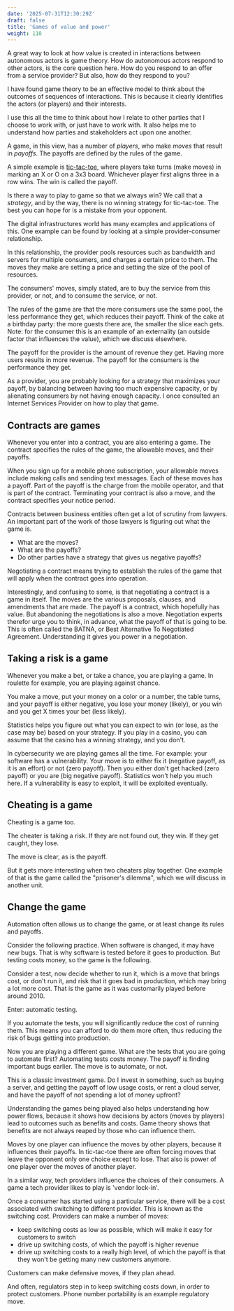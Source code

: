 ```yaml
---
date: '2025-07-31T12:30:29Z'
draft: false
title: 'Games of value and power'
weight: 110
---
```


A great way to look at how value is created in interactions between autonomous actors is game theory.
How do autonomous actors respond to other actors, is the core question here.
How do you respond to an offer from a service provider? But also, how do they respond to you?

I have found game theory to be an effective model to think about the outcomes of sequences of interactions.
This is because it clearly identifies the actors (or players) and their interests.

I use this all the time to think about how I relate to other parties that I choose to work with, or just have to work with.
It also helps me to understand how parties and stakeholders act upon one another.

A game, in this view, has a number of *players*, who make *moves* that result in *payoffs*. The payoffs are defined by the rules of the game.

A simple example is [tic-tac-toe](/ttt/tic-tac-toe), where players take turns (make moves) in marking an X or O on a 3x3 board.
Whichever player first aligns three in a row wins.
The win is called the payoff.

Is there a way to play to game so that we always win?
We call that a *strategy*, and by the way, there is no winning strategy for tic-tac-toe.
The best you can hope for is a mistake from your opponent.

The digital infrastructures world has many examples and applications of this.
One example can be found by looking at a simple provider-consumer relationship.

In this relationship, the provider pools resources such as bandwidth and servers for multiple consumers, and charges a certain price to them.
The moves they make are setting a price and setting the size of the pool of resources.

The consumers' moves, simply stated, are to buy the service from this provider, or not, and to consume the service, or not.

The rules of the game are that the more consumers use the same pool, the less performance they get, which reduces their payoff.
Think of the cake at a birthday party: the more guests there are, the smaller the slice each gets.
Note: for the consumer this is an example of an externality (an outside factor that influences the value), which we discuss elsewhere.

The payoff for the provider is the amount of revenue they get.
Having more users results in more revenue.
The payoff for the consumers is the performance they get.

As a provider, you are probably looking for a strategy that maximizes your payoff, by balancing between having too much expensive capacity, or by alienating consumers by not having enough capacity.
I once consulted an Internet Services Provider on how to play that game.

## Contracts are games

Whenever you enter into a contract, you are also entering a game.
The contract specifies the rules of the game, the allowable moves, and their payoffs.

When you sign up for a mobile phone subscription, your allowable moves include making calls and sending text messages.
Each of these moves has a payoff.
Part of the payoff is the charge from the mobile operator, and that is part of the contract.
Terminating your contract is also a move, and the contract specifies your notice period.

Contracts between business entities often get a lot of scrutiny from lawyers.
An important part of the work of those lawyers is figuring out what the game is.

- What are the moves?
- What are the payoffs?
- Do other parties have a strategy that gives us negative payoffs?

Negotiating a contract means trying to establish the rules of the game that will apply when the contract goes into operation.

Interestingly, and confusing to some, is that negotiating a contract is a game in itself.
The moves are the various proposals, clauses, and amendments that are made.
The payoff is a contract, which hopefully has value.
But abandoning the negotiations is also a move.
Negotiation experts therefor urge you to think, in advance, what the payoff of that is going to be.
This is often called the BATNA, or Best Alternative To Negotiated Agreement.
Understanding it gives you power in a negotiation.

## Taking a risk is a game

Whenever you make a bet, or take a chance, you are playing a game.
In roulette for example, you are playing against chance.

You make a move, put your money on a color or a number, the table turns, and your payoff is either negative, you lose your money (likely), or you win and you get X times your bet (less likely).

Statistics helps you figure out what you can expect to win (or lose, as the case may be) based on your strategy.
If you play in a casino, you can assume that the casino has a winning strategy, and you don't.

In cybersecurity we are playing games all the time.
For example: your software has a vulnerability.
Your move is to either fix it (negative payoff, as it is an effort) or not (zero payoff).
Then you either don't get hacked (zero payoff) or you are (big negative payoff).
Statistics won't help you much here.
If a vulnerability is easy to exploit, it will be exploited eventually.

## Cheating is a game

Cheating is a game too.

The cheater is taking a risk.
If they are not found out, they win.
If they get caught, they lose.

The move is clear, as is the payoff.

But it gets more interesting when two cheaters play together.
One example of that is the game called the "prisoner's dilemma", which we will discuss in another unit.

## Change the game

Automation often allows us to change the game, or at least change its rules and payoffs.

Consider the following practice.
When software is changed, it may have new bugs.
That is why software is tested before it goes to production.
But testing costs money, so the game is the following.

Consider a test, now decide whether to run it, which is a move that brings cost, or don't run it, and risk that it goes bad in production, which may bring a lot more cost.
That is the game as it was customarily played before around 2010.

Enter: automatic testing.

If you automate the tests, you will significantly reduce the cost of running them.
This means you can afford to do them more often, thus reducing the risk of bugs getting into production.

Now you are playing a different game.
What are the tests that you are going to automate first?
Automating tests costs money.
The payoff is finding important bugs earlier.
The move is to automate, or not.

This is a classic investment game. Do I invest in something, such as buying a server, and getting the payoff of low usage costs, or rent a cloud server, and have the payoff of not spending a lot of money upfront?

Understanding the games being played also helps understanding how power flows, because it shows how decisions by actors (moves by players) lead to outcomes such as benefits and costs.
Game theory shows that benefits are not always reaped by those who can influence them.

Moves by one player can influence the moves by other players, because it influences their payoffs.
In tic-tac-toe there are often forcing moves that leave the opponent only one choice except to lose.
That also is power of one player over the moves of another player.

In a similar way, tech providers influence the choices of their consumers.
A game a tech provider likes to play is 'vendor lock-in'.

Once a consumer has started using a particular service, there will be a cost associated with switching to different provider.
This is known as the switching cost.
Providers can make a number of moves:

- keep switching costs as low as possible, which will make it easy for customers to switch
- drive up switching costs, of which the payoff is higher revenue
- drive up switching costs to a really high level, of which the payoff is that they won't be getting many new customers anymore.

Customers can make defensive moves, if they plan ahead.

And often, regulators step in to keep switching costs down, in order to protect customers.
Phone number portability is an example regulatory move.


